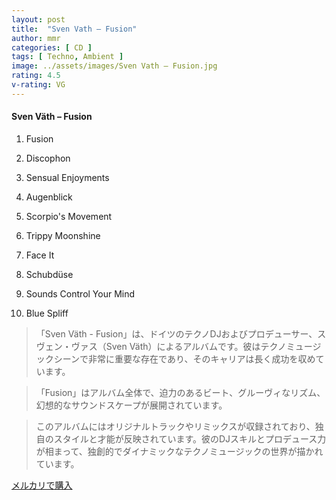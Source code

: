 ```yaml
---
layout: post
title:  "Sven Vath – Fusion"
author: mmr
categories: [ CD ]
tags: [ Techno, Ambient ]
image: ../assets/images/Sven Vath – Fusion.jpg
rating: 4.5
v-rating: VG
---
```


#### Sven Väth – Fusion

1. Fusion

2. Discophon

3. Sensual Enjoyments

4. Augenblick

5. Scorpio's Movement

6. Trippy Moonshine

7. Face It

8. Schubdüse

9. Sounds Control Your Mind

10. Blue Spliff

> 「Sven Väth - Fusion」は、ドイツのテクノDJおよびプロデューサー、スヴェン・ヴァス（Sven Väth）によるアルバムです。彼はテクノミュージックシーンで非常に重要な存在であり、そのキャリアは長く成功を収めています。

> 「Fusion」はアルバム全体で、迫力のあるビート、グルーヴィなリズム、幻想的なサウンドスケープが展開されています。

> このアルバムにはオリジナルトラックやリミックスが収録されており、独自のスタイルと才能が反映されています。彼のDJスキルとプロデュース力が相まって、独創的でダイナミックなテクノミュージックの世界が描かれています。



[メルカリで購入](https://jp.mercari.com/item/m95442512304)

